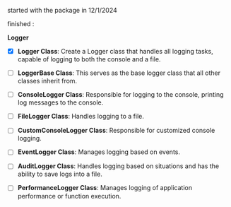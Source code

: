 started with the package in 12/1/2024

finished :

**Logger**

- [x] **Logger Class**: Create a Logger class that handles all logging tasks, capable of logging to both the console and a file.

- [ ] **LoggerBase Class**: This serves as the base logger class that all other classes inherit from.

- [ ] **ConsoleLogger Class**: Responsible for logging to the console, printing log messages to the console.

- [ ] **FileLogger Class**: Handles logging to a file.

- [ ] **CustomConsoleLogger Class**: Responsible for customized console logging.

- [ ] **EventLogger Class**: Manages logging based on events.

- [ ] **AuditLogger Class**: Handles logging based on situations and has the ability to save logs into a file.

- [ ] **PerformanceLogger Class**: Manages logging of application performance or function execution.
